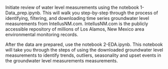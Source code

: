 Initiate review of water level measurements using the notebook 1-Data_prep.ipynb.  This will walk you step-by-step through the process of identifying, filtering, and downloading time series groundwater level measurements from IntellusNM.com.  IntellusNM.com is the publicly accessible repository of millions of Los Alamos, New Mexico area environmental monitoring records.

After the data are prepared, use the notebook 2-EDA.ipynb. This notebook will take you through the steps of using the downloaded groundwater level measurements to identify trends, outliers, seasonality and upset events in the groundwater level measurements measurements.
